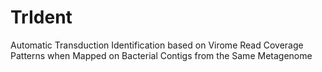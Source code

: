 # TrIdent
Automatic Transduction Identification based on Virome Read Coverage Patterns when Mapped on Bacterial Contigs from the Same Metagenome
